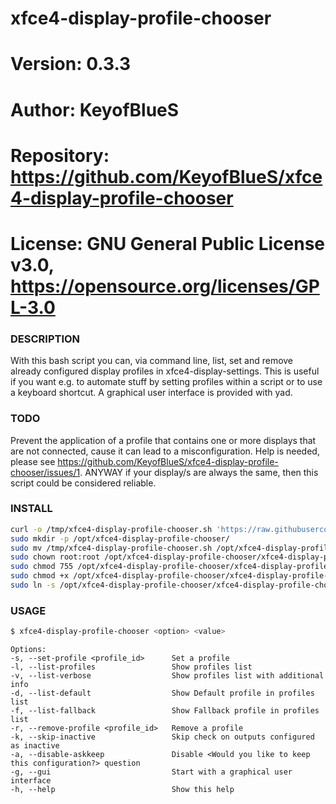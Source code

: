 # xfce4-display-profile-chooser

# Version:    0.3.3
# Author:     KeyofBlueS
# Repository: https://github.com/KeyofBlueS/xfce4-display-profile-chooser
# License:    GNU General Public License v3.0, https://opensource.org/licenses/GPL-3.0

### DESCRIPTION
With this bash script you can, via command line, list, set and remove already configured display profiles in xfce4-display-settings.
This is useful if you want e.g. to automate stuff by setting profiles within a script or to use a keyboard shortcut.
A graphical user interface is provided with yad.

### TODO
Prevent the application of a profile that contains one or more displays that are not connected, cause it can lead to a misconfiguration. Help is needed, please see https://github.com/KeyofBlueS/xfce4-display-profile-chooser/issues/1. ANYWAY if your display/s are always the same, then this script could be considered reliable.

### INSTALL
```sh
curl -o /tmp/xfce4-display-profile-chooser.sh 'https://raw.githubusercontent.com/KeyofBlueS/xfce4-display-profile-chooser/master/xfce4-display-profile-chooser.sh'
sudo mkdir -p /opt/xfce4-display-profile-chooser/
sudo mv /tmp/xfce4-display-profile-chooser.sh /opt/xfce4-display-profile-chooser/
sudo chown root:root /opt/xfce4-display-profile-chooser/xfce4-display-profile-chooser.sh
sudo chmod 755 /opt/xfce4-display-profile-chooser/xfce4-display-profile-chooser.sh
sudo chmod +x /opt/xfce4-display-profile-chooser/xfce4-display-profile-chooser.sh
sudo ln -s /opt/xfce4-display-profile-chooser/xfce4-display-profile-chooser.sh /usr/local/bin/xfce4-display-profile-chooser
```
### USAGE
```sh
$ xfce4-display-profile-chooser <option> <value>
```
```
Options:
-s, --set-profile <profile_id>      Set a profile
-l, --list-profiles                 Show profiles list
-v, --list-verbose                  Show profiles list with additional info
-d, --list-default                  Show Default profile in profiles list
-f, --list-fallback                 Show Fallback profile in profiles list
-r, --remove-profile <profile_id>   Remove a profile
-k, --skip-inactive                 Skip check on outputs configured as inactive
-a, --disable-askkeep               Disable <Would you like to keep this configuration?> question
-g, --gui                           Start with a graphical user interface
-h, --help                          Show this help
```
